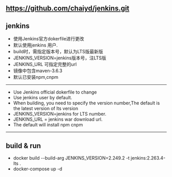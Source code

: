 ## https://github.com/chaiyd/jenkins.git

## jenkins
- 使用Jenkins官方dokerfile进行更改
- 默认使用jenkins 用户.
- build时，需指定版本号，默认为LTS版最新版
- JENKINS_VERSION=jenkins版本号，注LTS版
- JENKINS_URL 可指定完整的url
- 镜像中包含maven-3.6.3
- 默认已安装npm,cnpm

---
- Use Jenkins official dokerfile to change
- Use jenkins user by default.
- When building, you need to specify the version number,The default is the latest version of lts version
- JENKINS_VERSION=jenkins for LTS number.
- JENKINS_URL = jenkins war download url.
- The default will install npm cnpm
---

## build & run
- docker build --build-arg JENKINS_VERSION=2.249.2 -t jenkins:2.263.4-lts .
- docker-compose up -d